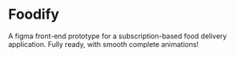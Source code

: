 # Foodify
A figma front-end prototype for a subscription-based food delivery application. Fully ready, with smooth complete animations!
